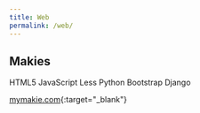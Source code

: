 ```yaml
---
title: Web
permalink: /web/
---
```

## Makies

<span class="tag tag--lang">HTML5</span> <span class="tag tag--lang">JavaScript</span> <span class="tag tag--lang">Less</span> <span class="tag tag--lang">Python</span>
<span class="tag tag--framework">Bootstrap</span> <span class="tag tag--framework">Django</span>

[mymakie.com](https://mymakie.com/){:target="_blank"}
